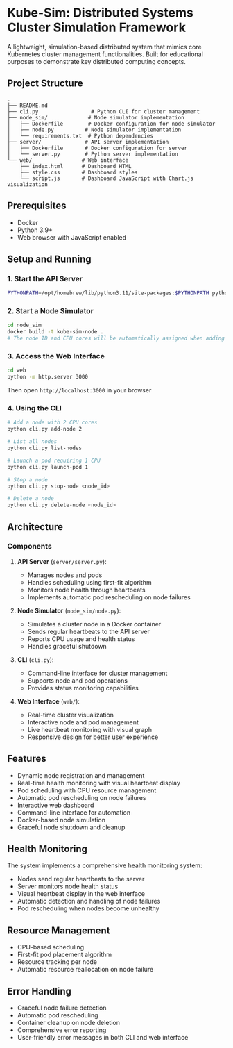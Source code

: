 # Kube-Sim: Distributed Systems Cluster Simulation Framework

A lightweight, simulation-based distributed system that mimics core Kubernetes cluster management functionalities. Built for educational purposes to demonstrate key distributed computing concepts.

## Project Structure

```
.
├── README.md
├── cli.py                 # Python CLI for cluster management
├── node_sim/             # Node simulator implementation
│   ├── Dockerfile        # Docker configuration for node simulator
│   ├── node.py          # Node simulator implementation
│   └── requirements.txt  # Python dependencies
├── server/              # API server implementation
│   ├── Dockerfile       # Docker configuration for server
│   └── server.py        # Python server implementation
└── web/                # Web interface
    ├── index.html      # Dashboard HTML
    ├── style.css       # Dashboard styles
    └── script.js       # Dashboard JavaScript with Chart.js visualization
```

## Prerequisites

- Docker
- Python 3.9+
- Web browser with JavaScript enabled

## Setup and Running

### 1. Start the API Server

```bash
PYTHONPATH=/opt/homebrew/lib/python3.11/site-packages:$PYTHONPATH python server/server.py
```

### 2. Start a Node Simulator

```bash
cd node_sim
docker build -t kube-sim-node .
# The node ID and CPU cores will be automatically assigned when adding nodes through CLI or web interface
```

### 3. Access the Web Interface

```bash
cd web
python -m http.server 3000
```
Then open `http://localhost:3000` in your browser

### 4. Using the CLI

```bash
# Add a node with 2 CPU cores
python cli.py add-node 2

# List all nodes
python cli.py list-nodes

# Launch a pod requiring 1 CPU
python cli.py launch-pod 1

# Stop a node
python cli.py stop-node <node_id>

# Delete a node
python cli.py delete-node <node_id>
```

## Architecture

### Components

1. **API Server** (`server/server.py`):
   - Manages nodes and pods
   - Handles scheduling using first-fit algorithm
   - Monitors node health through heartbeats
   - Implements automatic pod rescheduling on node failures

2. **Node Simulator** (`node_sim/node.py`):
   - Simulates a cluster node in a Docker container
   - Sends regular heartbeats to the API server
   - Reports CPU usage and health status
   - Handles graceful shutdown

3. **CLI** (`cli.py`):
   - Command-line interface for cluster management
   - Supports node and pod operations
   - Provides status monitoring capabilities

4. **Web Interface** (`web/`):
   - Real-time cluster visualization
   - Interactive node and pod management
   - Live heartbeat monitoring with visual graph
   - Responsive design for better user experience

## Features

- Dynamic node registration and management
- Real-time health monitoring with visual heartbeat display
- Pod scheduling with CPU resource management
- Automatic pod rescheduling on node failures
- Interactive web dashboard
- Command-line interface for automation
- Docker-based node simulation
- Graceful node shutdown and cleanup

## Health Monitoring

The system implements a comprehensive health monitoring system:
- Nodes send regular heartbeats to the server
- Server monitors node health status
- Visual heartbeat display in the web interface
- Automatic detection and handling of node failures
- Pod rescheduling when nodes become unhealthy

## Resource Management

- CPU-based scheduling
- First-fit pod placement algorithm
- Resource tracking per node
- Automatic resource reallocation on node failure

## Error Handling

- Graceful node failure detection
- Automatic pod rescheduling
- Container cleanup on node deletion
- Comprehensive error reporting
- User-friendly error messages in both CLI and web interface
